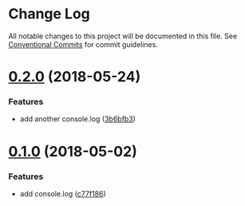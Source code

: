 # Change Log

All notable changes to this project will be documented in this file.
See [Conventional Commits](https://conventionalcommits.org) for commit guidelines.

<a name="0.2.0"></a>
# [0.2.0](https://github.com/avalickij/test-lerna/compare/v0.1.0...v0.2.0) (2018-05-24)


### Features

* add another console.log ([3b6bfb3](https://github.com/avalickij/test-lerna/commit/3b6bfb3))




<a name="0.1.0"></a>
# [0.1.0](https://github.com/avalickij/test-lerna/compare/v0.0.1-3.2...v0.1.0) (2018-05-02)


### Features

* add console.log ([c77f186](https://github.com/avalickij/test-lerna/commit/c77f186))
